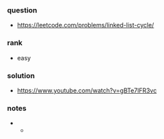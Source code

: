 ### question
- https://leetcode.com/problems/linked-list-cycle/

### rank
- easy

### solution
- https://www.youtube.com/watch?v=gBTe7lFR3vc
### notes
- -